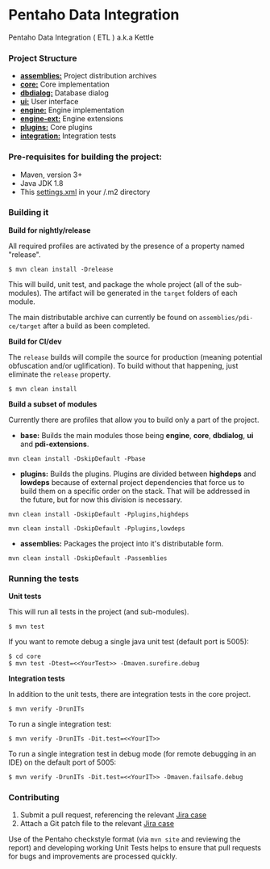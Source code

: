 # Pentaho Data Integration #

Pentaho Data Integration ( ETL ) a.k.a Kettle

### Project Structure

* **[assemblies:](assemblies)** 
Project distribution archives
* **[core:](core)** 
Core implementation
* **[dbdialog:](dbdialog)** 
Database dialog
* **[ui:](ui)** 
User interface
* **[engine:](engine)** 
Engine implementation
* **[engine-ext:](engine-ext)** 
Engine extensions
* **[plugins:](plugins)**
Core plugins
* **[integration:](integration)** 
Integration tests

### Pre-requisites for building the project:
* Maven, version 3+
* Java JDK 1.8
* This [settings.xml](https://github.com/pentaho/maven-parent-poms/blob/master/maven-support-files/settings.xml) 
in your <user-home>/.m2 directory

### Building it

__Build for nightly/release__

All required profiles are activated by the presence of a property named "release".

```
$ mvn clean install -Drelease
```

This will build, unit test, and package the whole project (all of the sub-modules). 
The artifact will be generated in the `target` folders of each module. 

The main distributable archive can currently be found on `assemblies/pdi-ce/target` after a build as been completed.

__Build for CI/dev__

The `release` builds will compile the source for production (meaning potential obfuscation and/or uglification). 
To build without that happening, just eliminate the `release` property.

```
$ mvn clean install
```

__Build a subset of modules__

Currently there are profiles that allow you to build only a part of the project.

* **base:**
Builds the main modules those being **engine**, **core**, **dbdialog**, **ui** and **pdi-extensions**.

```
mvn clean install -DskipDefault -Pbase
```

* **plugins:**
Builds the plugins. Plugins are divided between **highdeps** and **lowdeps** because of external project dependencies
that force us to build them on a specific order on the stack. That will be addressed in the future, but for now 
this division is necessary.

```
mvn clean install -DskipDefault -Pplugins,highdeps
```

```
mvn clean install -DskipDefault -Pplugins,lowdeps
```

* **assemblies:**
Packages the project into it's distributable form.

```
mvn clean install -DskipDefault -Passemblies
```

### Running the tests

__Unit tests__

This will run all tests in the project (and sub-modules).
```
$ mvn test
```

If you want to remote debug a single java unit test (default port is 5005):
```
$ cd core
$ mvn test -Dtest=<<YourTest>> -Dmaven.surefire.debug
```

__Integration tests__

In addition to the unit tests, there are integration tests in the core project.
```
$ mvn verify -DrunITs
```

To run a single integration test:
```
$ mvn verify -DrunITs -Dit.test=<<YourIT>>
```

To run a single integration test in debug mode (for remote debugging in an IDE) on the default port of 5005:
```
$ mvn verify -DrunITs -Dit.test=<<YourIT>> -Dmaven.failsafe.debug
```

### Contributing

1. Submit a pull request, referencing the relevant [Jira case](http://jira.pentaho.com/secure/Dashboard.jspa)
2. Attach a Git patch file to the relevant [Jira case](http://jira.pentaho.com/secure/Dashboard.jspa)

Use of the Pentaho checkstyle format (via `mvn site` and reviewing the report) and developing working 
Unit Tests helps to ensure that pull requests for bugs and improvements are processed quickly.


